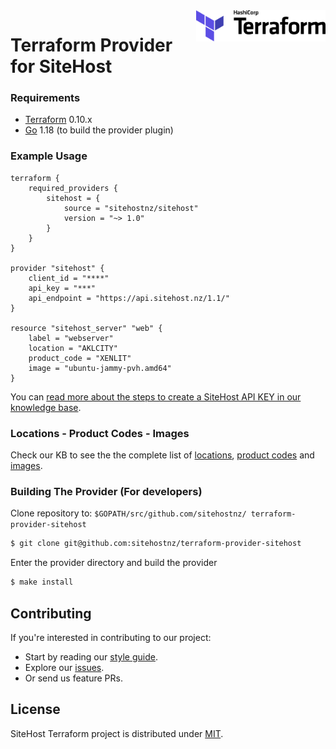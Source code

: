 <a href="https://terraform.io">
    <img src=".github/terraform_logo.svg" alt="Terraform logo" title="Terraform" align="right" height="50" />
</a>

# Terraform Provider for SiteHost

### Requirements

-	[Terraform](https://www.terraform.io/downloads.html) 0.10.x
-	[Go](https://golang.org/doc/install) 1.18 (to build the provider plugin)

### Example Usage

```
terraform {
    required_providers {
        sitehost = {
            source = "sitehostnz/sitehost"
            version = "~> 1.0"
        }
    }
}

provider "sitehost" {
    client_id = "****"
    api_key = "***"
    api_endpoint = "https://api.sitehost.nz/1.1/"
}

resource "sitehost_server" "web" {
    label = "webserver"
    location = "AKLCITY"
    product_code = "XENLIT"
    image = "ubuntu-jammy-pvh.amd64"
}
```

You can [read more about the steps to create a SiteHost API KEY in our knowledge base](http://kb.sitehost.nz/developers/api).

### Locations - Product Codes - Images

Check our KB to see the the complete list of [locations](http://kb.sitehost.nz/developers/api/locations), [product codes](http://kb.sitehost.nz/developers/api/product-codes) and [images](http://kb.sitehost.nz/developers/api/images).


### Building The Provider (For developers)

Clone repository to: `$GOPATH/src/github.com/sitehostnz/
terraform-provider-sitehost`

```bash
$ git clone git@github.com:sitehostnz/terraform-provider-sitehost
```

Enter the provider directory and build the provider

```bash
$ make install
```

## Contributing
If you're interested in contributing to our project:
- Start by reading our [style guide](https://github.com/sitehostnz/go-style-guide/blob/master/style.md).
- Explore our [issues](https://github.com/sitehostnz/terraform-provider-sitehost/issues).
- Or send us feature PRs.

## License
SiteHost Terraform project is distributed under [MIT](./LICENSE.md).
